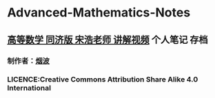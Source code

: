 # Advanced-Mathematics-Notes
## [高等数学 同济版 宋浩老师 讲解视频](https://www.bilibili.com/video/BV1Eb411u7Fw/?spm_id_from=333.337.search-card.all.click) 个人笔记 存档
### 制作者：[烟波](https://github.com/yanboishere)
### LICENCE:Creative Commons Attribution Share Alike 4.0 International

